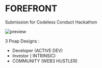 # FOREFRONT

Submission for Codeless Conduct Hackathon 

![preview](preview.png)

3 Poap Designs : 
- Developer (ACTIVE DEV) 
- Investor ( INTRINSIC) 
- COMMUNITY (WEB3 HUSTLER)


